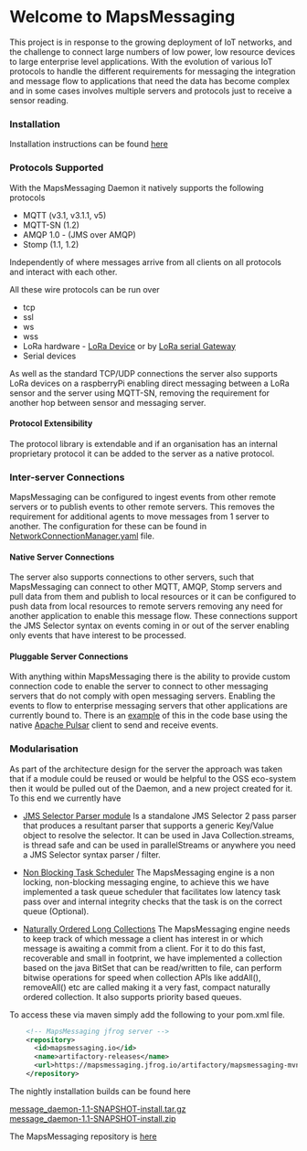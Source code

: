 # Welcome to MapsMessaging

This project is in response to the growing deployment of IoT networks, and the challenge to connect large numbers of low power, low resource devices to large enterprise level applications.
With the evolution of various IoT protocols to handle the different requirements for messaging the integration and message flow to applications that need the data has become complex and in some cases involves multiple servers and protocols just to receive a sensor reading.

### Installation

Installation instructions can be found [here](installation.md)

### Protocols Supported

With the MapsMessaging Daemon it natively supports the following protocols 

* MQTT (v3.1, v3.1.1, v5)
* MQTT-SN (1.2)
* AMQP 1.0 - (JMS over AMQP)
* Stomp (1.1, 1.2)

Independently of where messages arrive from all clients on all protocols and interact with each other.  

All these wire protocols can be run over 

  * tcp
  * ssl
  * ws
  * wss 
  * LoRa hardware - [LoRa Device](LoRaDevice_config.md) or by [LoRa serial Gateway](LoRaSerial_config.md)
  * Serial devices

As well as the standard TCP/UDP connections the server also supports LoRa devices on a raspberryPi enabling direct messaging between a LoRa sensor and the server using MQTT-SN, removing the requirement for another hop between sensor and messaging server.

#### Protocol Extensibility
The protocol library is extendable and if an organisation has an internal proprietary protocol it can be added to the server as a native protocol.

### Inter-server Connections

MapsMessaging can be configured to ingest events from other remote servers or to publish events to other remote servers. This removes the requirement for additional agents to move messages from 1 server to another. The configuration for these can be found in [NetworkConnectionManager.yaml](InterServerConnection_config.md) file.

#### Native Server Connections
The server also supports connections to other servers, such that MapsMessaging can connect to other MQTT, AMQP, Stomp servers and pull data from them and publish to local resources or it can be configured to push data from local resources to remote servers removing any need for another application to enable this message flow.
These connections support the JMS Selector syntax on events coming in or out of the server enabling only events that have interest to be processed.

#### Pluggable Server Connections
With anything within MapsMessaging there is the ability to provide custom connection code to enable the server to connect to other messaging servers that do not comply with open messaging servers. Enabling the events to flow to enterprise messaging servers that other applications are currently bound to. There is an [example](https://github.com/Maps-Messaging/mapsmessaging_server/tree/main/src/examples/java/io/mapsmessaging/network/protocol/impl/apache_pulsar) of this in the code base using the native [Apache Pulsar](https://pulsar.apache.org/) client to send and receive events.   


### Modularisation

As part of the architecture design for the server the approach was taken that if a module could be reused or would be helpful to the OSS eco-system then it would be pulled out of the Daemon, and a new project created for it. To this end we currently have

* [JMS Selector Parser module](selector/overview.md) 
  Is a standalone JMS Selector 2 pass parser that produces a resultant parser that supports a generic Key/Value object to resolve the selector. It can be used in Java Collection.streams, is thread safe and can be used in parallelStreams or anywhere you need a JMS Selector syntax parser / filter.

* [Non Blocking Task Scheduler](scheduler/overview.md) 
  The MapsMessaging engine is a non locking, non-blocking messaging engine, to achieve this we have implemented a task queue scheduler that facilitates low latency task pass over and internal integrity checks that the task is on the correct queue (Optional).
  
* [Naturally Ordered Long Collections](https://github.com/Maps-Messaging/naturally_ordered_long_collections) 
  The MapsMessaging engine needs to keep track of which message a client has interest in or which message is awaiting a commit from a client. For it to do this fast, recoverable and small in footprint, we have implemented a collection based on the java BitSet that can be read/written to file, can perform bitwise operations for speed when collection APIs like addAll(), removeAll() etc are called making it a very fast, compact naturally ordered collection. It also supports priority based queues.

To access these via maven simply add the following to your pom.xml file.
```xml
    <!-- MapsMessaging jfrog server --> 
    <repository>
      <id>mapsmessaging.io</id>
      <name>artifactory-releases</name>
      <url>https://mapsmessaging.jfrog.io/artifactory/mapsmessaging-mvn-prod</url>
    </repository>
```

The nightly installation builds can be found here

[message_daemon-1.1-SNAPSHOT-install.tar.gz](https://mapsmessaging.jfrog.io/artifactory/mapsmessaging-images-prod/message_daemon-1.1-SNAPSHOT-install.tar.gz) \
[message_daemon-1.1-SNAPSHOT-install.zip](https://mapsmessaging.jfrog.io/artifactory/mapsmessaging-images-prod/message_daemon-1.1-SNAPSHOT-install.zip)


The MapsMessaging repository is [here](https://mapsmessaging.jfrog.io/)



